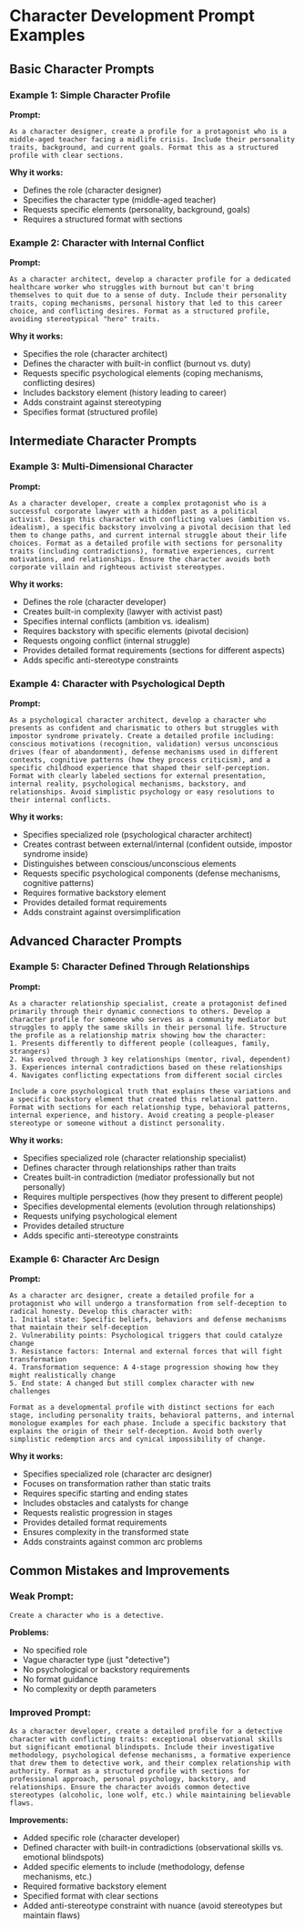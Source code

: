 # Character Development Prompt Examples

## Basic Character Prompts

### Example 1: Simple Character Profile

**Prompt:**
```
As a character designer, create a profile for a protagonist who is a middle-aged teacher facing a midlife crisis. Include their personality traits, background, and current goals. Format this as a structured profile with clear sections.
```

**Why it works:**
- Defines the role (character designer)
- Specifies the character type (middle-aged teacher)
- Requests specific elements (personality, background, goals)
- Requires a structured format with sections

### Example 2: Character with Internal Conflict

**Prompt:**
```
As a character architect, develop a character profile for a dedicated healthcare worker who struggles with burnout but can't bring themselves to quit due to a sense of duty. Include their personality traits, coping mechanisms, personal history that led to this career choice, and conflicting desires. Format as a structured profile, avoiding stereotypical "hero" traits.
```

**Why it works:**
- Specifies the role (character architect)
- Defines the character with built-in conflict (burnout vs. duty)
- Requests specific psychological elements (coping mechanisms, conflicting desires)
- Includes backstory element (history leading to career)
- Adds constraint against stereotyping
- Specifies format (structured profile)

## Intermediate Character Prompts

### Example 3: Multi-Dimensional Character

**Prompt:**
```
As a character developer, create a complex protagonist who is a successful corporate lawyer with a hidden past as a political activist. Design this character with conflicting values (ambition vs. idealism), a specific backstory involving a pivotal decision that led them to change paths, and current internal struggle about their life choices. Format as a detailed profile with sections for personality traits (including contradictions), formative experiences, current motivations, and relationships. Ensure the character avoids both corporate villain and righteous activist stereotypes.
```

**Why it works:**
- Defines the role (character developer)
- Creates built-in complexity (lawyer with activist past)
- Specifies internal conflicts (ambition vs. idealism)
- Requires backstory with specific elements (pivotal decision)
- Requests ongoing conflict (internal struggle)
- Provides detailed format requirements (sections for different aspects)
- Adds specific anti-stereotype constraints

### Example 4: Character with Psychological Depth

**Prompt:**
```
As a psychological character architect, develop a character who presents as confident and charismatic to others but struggles with impostor syndrome privately. Create a detailed profile including: conscious motivations (recognition, validation) versus unconscious drives (fear of abandonment), defense mechanisms used in different contexts, cognitive patterns (how they process criticism), and a specific childhood experience that shaped their self-perception. Format with clearly labeled sections for external presentation, internal reality, psychological mechanisms, backstory, and relationships. Avoid simplistic psychology or easy resolutions to their internal conflicts.
```

**Why it works:**
- Specifies specialized role (psychological character architect)
- Creates contrast between external/internal (confident outside, impostor syndrome inside)
- Distinguishes between conscious/unconscious elements
- Requests specific psychological components (defense mechanisms, cognitive patterns)
- Requires formative backstory element
- Provides detailed format requirements
- Adds constraint against oversimplification

## Advanced Character Prompts

### Example 5: Character Defined Through Relationships

**Prompt:**
```
As a character relationship specialist, create a protagonist defined primarily through their dynamic connections to others. Develop a character profile for someone who serves as a community mediator but struggles to apply the same skills in their personal life. Structure the profile as a relationship matrix showing how the character:
1. Presents differently to different people (colleagues, family, strangers)
2. Has evolved through 3 key relationships (mentor, rival, dependent)
3. Experiences internal contradictions based on these relationships
4. Navigates conflicting expectations from different social circles

Include a core psychological truth that explains these variations and a specific backstory element that created this relational pattern. Format with sections for each relationship type, behavioral patterns, internal experience, and history. Avoid creating a people-pleaser stereotype or someone without a distinct personality.
```

**Why it works:**
- Specifies specialized role (character relationship specialist)
- Defines character through relationships rather than traits
- Creates built-in contradiction (mediator professionally but not personally)
- Requires multiple perspectives (how they present to different people)
- Specifies developmental elements (evolution through relationships)
- Requests unifying psychological element
- Provides detailed structure
- Adds specific anti-stereotype constraints

### Example 6: Character Arc Design

**Prompt:**
```
As a character arc designer, create a detailed profile for a protagonist who will undergo a transformation from self-deception to radical honesty. Develop this character with:
1. Initial state: Specific beliefs, behaviors and defense mechanisms that maintain their self-deception
2. Vulnerability points: Psychological triggers that could catalyze change
3. Resistance factors: Internal and external forces that will fight transformation
4. Transformation sequence: A 4-stage progression showing how they might realistically change
5. End state: A changed but still complex character with new challenges

Format as a developmental profile with distinct sections for each stage, including personality traits, behavioral patterns, and internal monologue examples for each phase. Include a specific backstory that explains the origin of their self-deception. Avoid both overly simplistic redemption arcs and cynical impossibility of change.
```

**Why it works:**
- Specifies specialized role (character arc designer)
- Focuses on transformation rather than static traits
- Requires specific starting and ending states
- Includes obstacles and catalysts for change
- Requests realistic progression in stages
- Provides detailed format requirements
- Ensures complexity in the transformed state
- Adds constraints against common arc problems

## Common Mistakes and Improvements

### Weak Prompt:
```
Create a character who is a detective.
```

**Problems:**
- No specified role
- Vague character type (just "detective")
- No psychological or backstory requirements
- No format guidance
- No complexity or depth parameters

### Improved Prompt:
```
As a character developer, create a detailed profile for a detective character with conflicting traits: exceptional observational skills but significant emotional blindspots. Include their investigative methodology, psychological defense mechanisms, a formative experience that drew them to detective work, and their complex relationship with authority. Format as a structured profile with sections for professional approach, personal psychology, backstory, and relationships. Ensure the character avoids common detective stereotypes (alcoholic, lone wolf, etc.) while maintaining believable flaws.
```

**Improvements:**
- Added specific role (character developer)
- Defined character with built-in contradictions (observational skills vs. emotional blindspots)
- Added specific elements to include (methodology, defense mechanisms, etc.)
- Required formative backstory element
- Specified format with clear sections
- Added anti-stereotype constraint with nuance (avoid stereotypes but maintain flaws)
